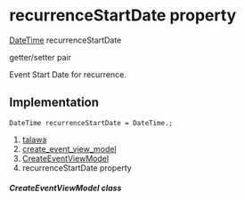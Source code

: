
<div>

# recurrenceStartDate property

</div>


[DateTime](https://api.flutter.dev/flutter/dart-core/DateTime-class.html)
recurrenceStartDate


getter/setter pair




Event Start Date for recurrence.



## Implementation

``` language-dart
DateTime recurrenceStartDate = DateTime.;
```







1.  [talawa](../../index.md)
2.  [create_event_view_model](../../view_model_after_auth_view_models_event_view_models_create_event_view_model/)
3.  [CreateEventViewModel](../../view_model_after_auth_view_models_event_view_models_create_event_view_model/CreateEventViewModel-class.md)
4.  recurrenceStartDate property

##### CreateEventViewModel class







